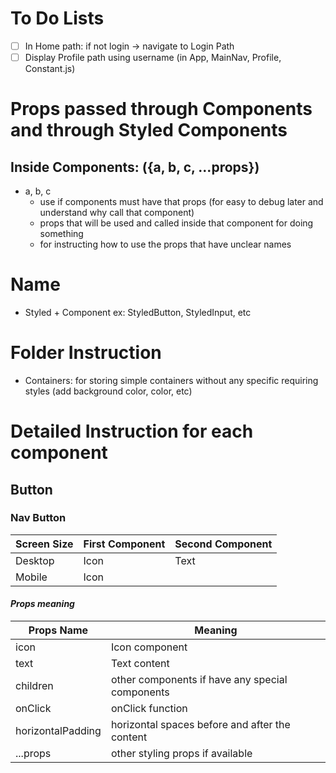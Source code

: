 # To Do Lists
- [ ] In Home path: if not login -> navigate to Login Path
- [ ] Display Profile path using username (in App, MainNav, Profile, Constant.js)
# Props passed through Components and through Styled Components
## Inside Components: ({a, b, c, ...props})
- a, b, c
    - use if components must have that props (for easy to debug later and understand why call that component)
    - props that will be used and called inside that component for doing something
    - for instructing how to use the props that have unclear names
# Name
- Styled + Component
    ex: StyledButton, StyledInput, etc
# Folder Instruction
- Containers: for storing simple containers without any specific requiring styles (add background color, color, etc)
# Detailed Instruction for each component
## Button
### **Nav Button**
| Screen Size | First Component | Second Component |
| ------- | ---- | ---- |
| Desktop | Icon | Text |
| Mobile | Icon |  |
#### ***Props meaning***
| Props Name | Meaning |
| ------- | ---- |
| icon | Icon component |
| text | Text content |
| children | other components if have any special components |
| onClick | onClick function |
| horizontalPadding | horizontal spaces before and after the content |
| ...props | other styling props if available |